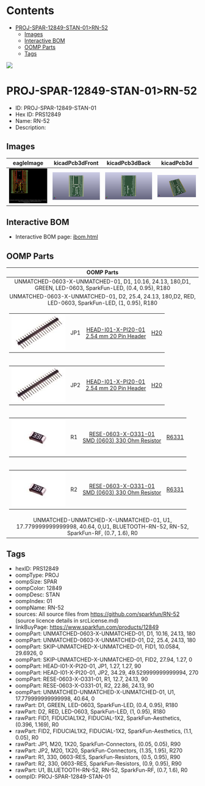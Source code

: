 



Contents
========

* [PROJ-SPAR-12849-STAN-01>RN-52](#proj-spar-12849-stan-01rn-52)
	* [Images](#images)
	* [Interactive BOM](#interactive-bom)
	* [OOMP Parts](#oomp-parts)
	* [Tags](#tags)
  
![][im]
# PROJ-SPAR-12849-STAN-01>RN-52

- ID: PROJ-SPAR-12849-STAN-01
- Hex ID: PRS12849
- Name: RN-52
- Description: 

## Images
  
  

|eagleImage|kicadPcb3dFront|kicadPcb3dBack|kicadPcb3d|
| :---: | :---: | :---: | :---: |
|[![eagleImage](eagleImage_140.png)](eagleImage_600.png)|[![kicadPcb3dFront](kicadPcb3dFront_140.png)](kicadPcb3dFront_600.png)|[![kicadPcb3dBack](kicadPcb3dBack_140.png)](kicadPcb3dBack_600.png)|[![kicadPcb3d](kicadPcb3d_140.png)](kicadPcb3d_600.png)|

## Interactive BOM

- Interactive BOM page: [ibom.html](kicad/bom/ibom.html)

## OOMP Parts
  

|OOMP Parts|
| :---: |
|UNMATCHED-0603-X-UNMATCHED-01, D1, 10.16, 24.13, 180,D1, GREEN, LED-0603, SparkFun-LED, (0.4, 0.95), R180|
|UNMATCHED-0603-X-UNMATCHED-01, D2, 25.4, 24.13, 180,D2, RED, LED-0603, SparkFun-LED, (1, 0.95), R180|
|<table><tr><td>![HEAD-I01-X-PI20-01](https://raw.githubusercontent.com/oomlout/oomlout_OOMP_parts/main/HEAD-I01-X-PI20-01/image_140.jpg)</td><td> JP1</td><td>[HEAD-I01-X-PI20-01<br>2.54 mm 20 Pin Header](https://github.com/oomlout/oomlout_OOMP_parts/tree/main/HEAD-I01-X-PI20-01/)</td><td>[H20](https://github.com/oomlout/oomlout_OOMP_parts/tree/main/HEAD-I01-X-PI20-01/)</td></tr></table>|
|<table><tr><td>![HEAD-I01-X-PI20-01](https://raw.githubusercontent.com/oomlout/oomlout_OOMP_parts/main/HEAD-I01-X-PI20-01/image_140.jpg)</td><td> JP2</td><td>[HEAD-I01-X-PI20-01<br>2.54 mm 20 Pin Header](https://github.com/oomlout/oomlout_OOMP_parts/tree/main/HEAD-I01-X-PI20-01/)</td><td>[H20](https://github.com/oomlout/oomlout_OOMP_parts/tree/main/HEAD-I01-X-PI20-01/)</td></tr></table>|
|<table><tr><td>![RESE-0603-X-O331-01](https://raw.githubusercontent.com/oomlout/oomlout_OOMP_parts/main/RESE-0603-X-O331-01/image_140.jpg)</td><td> R1</td><td>[RESE-0603-X-O331-01<br>SMD (0603) 330 Ohm Resistor](https://github.com/oomlout/oomlout_OOMP_parts/tree/main/RESE-0603-X-O331-01/)</td><td>[R6331](https://github.com/oomlout/oomlout_OOMP_parts/tree/main/RESE-0603-X-O331-01/)</td></tr></table>|
|<table><tr><td>![RESE-0603-X-O331-01](https://raw.githubusercontent.com/oomlout/oomlout_OOMP_parts/main/RESE-0603-X-O331-01/image_140.jpg)</td><td> R2</td><td>[RESE-0603-X-O331-01<br>SMD (0603) 330 Ohm Resistor](https://github.com/oomlout/oomlout_OOMP_parts/tree/main/RESE-0603-X-O331-01/)</td><td>[R6331](https://github.com/oomlout/oomlout_OOMP_parts/tree/main/RESE-0603-X-O331-01/)</td></tr></table>|
|UNMATCHED-UNMATCHED-X-UNMATCHED-01, U1, 17.779999999999998, 40.64, 0,U1, BLUETOOTH-RN-52, RN-52, SparkFun-RF, (0.7, 1.6), R0|

## Tags

- hexID: PRS12849
- oompType: PROJ
- oompSize: SPAR
- oompColor: 12849
- oompDesc: STAN
- oompIndex: 01
- oompName: RN-52
- sources: All source files from https://github.com/sparkfun/RN-52 (source licence details in srcLicense.md)
- linkBuyPage: https://www.sparkfun.com/products/12849
- oompPart: UNMATCHED-0603-X-UNMATCHED-01, D1, 10.16, 24.13, 180
- oompPart: UNMATCHED-0603-X-UNMATCHED-01, D2, 25.4, 24.13, 180
- oompPart: SKIP-UNMATCHED-X-UNMATCHED-01, FID1, 10.0584, 29.6926, 0
- oompPart: SKIP-UNMATCHED-X-UNMATCHED-01, FID2, 27.94, 1.27, 0
- oompPart: HEAD-I01-X-PI20-01, JP1, 1.27, 1.27, 90
- oompPart: HEAD-I01-X-PI20-01, JP2, 34.29, 49.529999999999994, 270
- oompPart: RESE-0603-X-O331-01, R1, 12.7, 24.13, 90
- oompPart: RESE-0603-X-O331-01, R2, 22.86, 24.13, 90
- oompPart: UNMATCHED-UNMATCHED-X-UNMATCHED-01, U1, 17.779999999999998, 40.64, 0
- rawPart: D1, GREEN, LED-0603, SparkFun-LED, (0.4, 0.95), R180
- rawPart: D2, RED, LED-0603, SparkFun-LED, (1, 0.95), R180
- rawPart: FID1, FIDUCIAL1X2, FIDUCIAL-1X2, SparkFun-Aesthetics, (0.396, 1.169), R0
- rawPart: FID2, FIDUCIAL1X2, FIDUCIAL-1X2, SparkFun-Aesthetics, (1.1, 0.05), R0
- rawPart: JP1, M20, 1X20, SparkFun-Connectors, (0.05, 0.05), R90
- rawPart: JP2, M20, 1X20, SparkFun-Connectors, (1.35, 1.95), R270
- rawPart: R1, 330, 0603-RES, SparkFun-Resistors, (0.5, 0.95), R90
- rawPart: R2, 330, 0603-RES, SparkFun-Resistors, (0.9, 0.95), R90
- rawPart: U1, BLUETOOTH-RN-52, RN-52, SparkFun-RF, (0.7, 1.6), R0
- oompID: PROJ-SPAR-12849-STAN-01



[im]: kicadPcb3d_450.png
